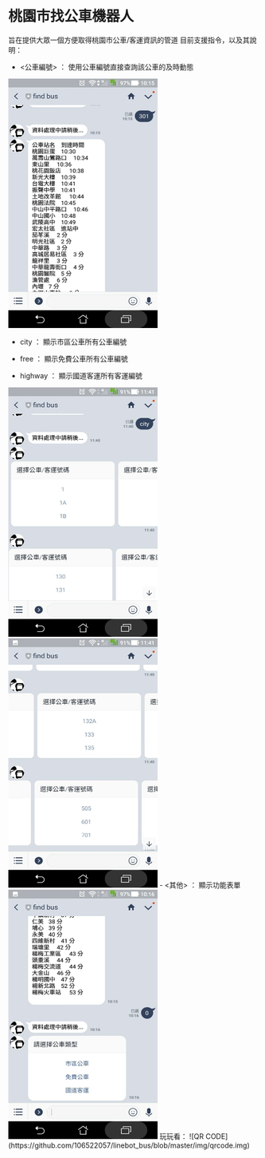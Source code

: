 # 桃園市找公車機器人
旨在提供大眾一個方便取得桃園市公車/客運資訊的管道
目前支援指令，以及其說明：

- <公車編號> ： 使用公車編號直接查詢該公車的及時動態  

<img src="https://github.com/106522057/linebot_bus/raw/master/img/num.jpg" width="300" height="500" />  

- city ： 顯示市區公車所有公車編號

- free ： 顯示免費公車所有公車編號

- highway ： 顯示國道客運所有客運編號
<img src="https://github.com/106522057/linebot_bus/raw/master/img/city1.jpg" width="300" height="500" />  
<img src="https://github.com/106522057/linebot_bus/raw/master/img/city2.jpg" width="300" height="500" />  
- <其他> ： 顯示功能表單  
<img src="https://github.com/106522057/linebot_bus/raw/master/img/other.jpg" width="300" height="500" />  
玩玩看：  
![QR CODE](https://github.com/106522057/linebot_bus/blob/master/img/qrcode.img)

